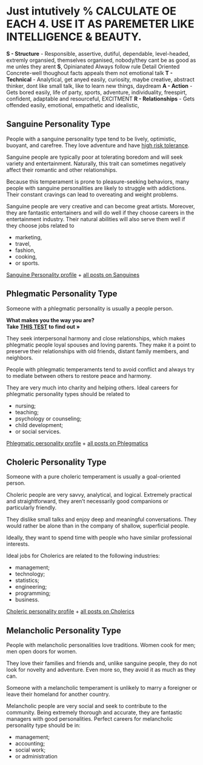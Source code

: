 # Just intutively % CALCULATE OE EACH 4. USE IT AS PAREMETER LIKE INTELLIGENCE & BEAUTY.
**S - Structure** - Responsible, assertive, dutiful, dependable, level-headed, extremly organsied, themselves organised, nobody/they cant be as good as me unles they arent **S**, Opinianated
Always follow rule
Detail Oriented
Concrete-well thoughout facts appeals them not emotional talk
**T - Technical** - Analytical, get anyed easily, curiosity, maybe creative, abstract thinker, dont like small talk, like to learn new things, daydream
**A - Action** - Gets bored easily, life of party, sports, adventure, individuality, freespirt, confident, adaptable and resourceful, EXCITMENT
**R - Relationships** - Gets offended easily, emotional, empathetic and idealistic, 

## Sanguine Personality Type

People with a sanguine personality type tend to be lively, optimistic, buoyant, and carefree. They love adventure and have [high risk tolerance](https://psychologia.co/goal-motivation-and-risk-tolerance-test/).

Sanguine people are typically poor at tolerating boredom and will seek variety and entertainment. Naturally, this trait can sometimes negatively affect their romantic and other relationships.

Because this temperament is prone to pleasure-seeking behaviors, many people with sanguine personalities are likely to struggle with addictions. Their constant cravings can lead to overeating and weight problems.

Sanguine people are very creative and can become great artists. Moreover, they are fantastic entertainers and will do well if they choose careers in the entertainment industry. Their natural abilities will also serve them well if they choose jobs related to

-   marketing,
-   travel,
-   fashion,
-   cooking,
-   or sports.

[Sanguine Personality profile](https://psychologia.co/sanguine-personality/) + [all posts on Sanguines](https://psychologia.co/tag/sanguine/)

## Phlegmatic Personality Type

Someone with a phlegmatic personality is usually a people person.

**What makes you the way you are?  
Take [THIS TEST](https://psychologia.co/16-personalities-test/) to find out »**

They seek interpersonal harmony and close relationships, which makes phlegmatic people loyal spouses and loving parents. They make it a point to preserve their relationships with old friends, distant family members, and neighbors.

People with phlegmatic temperaments tend to avoid conflict and always try to mediate between others to restore peace and harmony.

They are very much into charity and helping others. Ideal careers for phlegmatic personality types should be related to

-   nursing;
-   teaching;
-   psychology or counseling;
-   child development;
-   or social services.

[Phlegmatic personality profile](https://psychologia.co/phlegmatic-personality/) + [all posts on Phlegmatics](https://psychologia.co/tag/phlegmatic/)

## Choleric Personality Type

Someone with a pure choleric temperament is usually a goal-oriented person.

Choleric people are very savvy, analytical, and logical. Extremely practical and straightforward, they aren’t necessarily good companions or particularly friendly.

They dislike small talks and enjoy deep and meaningful conversations. They would rather be alone than in the company of shallow, superficial people.

Ideally, they want to spend time with people who have similar professional interests.

Ideal jobs for Cholerics are related to the following industries:

-   management;
-   technology;
-   statistics;
-   engineering;
-   programming;
-   business.

[Choleric personality profile](https://psychologia.co/choleric-personality/) + [all posts on Cholerics](https://psychologia.co/tag/choleric/)

## Melancholic Personality Type

People with melancholic personalities love traditions. Women cook for men; men open doors for women.

They love their families and friends and, unlike sanguine people, they do not look for novelty and adventure. Even more so, they avoid it as much as they can.

Someone with a melancholic temperament is unlikely to marry a foreigner or leave their homeland for another country.

Melancholic people are very social and seek to contribute to the community. Being extremely thorough and accurate, they are fantastic managers with good personalities. Perfect careers for melancholic personality type should be in:

-   management;
-   accounting;
-   social work;
-   or administration
